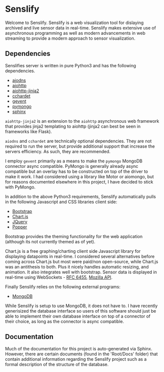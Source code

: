 # Senslify
Welcome to Senslify. Senslify is a web visualization tool for dislaying archived and live sensor data in real-time. Senslify makes extensive use of asynchronous programming as well as modern advancements in web streaming to provide a modern approach to sensor visualization.

## Dependencies
Senslifies server is written in pure Python3 and has the following dependencies.
+ [aiodns](https://pypi.org/project/aiodns/)
+ [aiohttp](https://pypi.org/project/aiohttp/)
+ [aiohttp-jinja2](https://pypi.org/project/aiohttp-jinja2/)
+ [cchardet](https://pypi.org/project/cchardet/)
+ [gevent](https://pypi.org/project/gevent/)
+ [pymongo](https://pypi.org/project/pymongo/)
+ [sphinx](https://pypi.org/project/Sphinx/)


`aiohttp-jinja2` is an extension to the `aiohttp` asynchronous web framework that provides jinja2 templating to aiohttp (jinja2 can best be seen in frameworks like Flask).


`aiodns` and `cchardet` are technically optional dependencies. They are not required to run the server, but provide additional support that increase the servers efficiency. As such, they are recommended.


I employ `gevent` primarily as a means to make the `pymongo` MongoDB
connector async compatible. PyMongo is generally already async compatible
but an overlay has to be constructed on top of the driver to make it work.
I had considered using a library like Motor or aiomongo, but for reasons
documented elsewhere in this project, I have decided to stick with PyMongo.


In addition to the above Python3 requirements, Senslify automatically pulls in the following Javascript and CSS libraries client side:
+ [Bootstrap](https://getbootstrap.com/)
+ [Chart.js](https://www.chartjs.org/)
+ [JQuery](https://jquery.com/)
+ [Popper](https://popper.js.org/)


Bootstrap provides the theming functionality for the web application (although
its not currently themed as of yet).


Chart.js is a free graphing/charting client side Javascript library for displaying datapoints in real-time. I considered several alternatives before
coming across Chart.js but most were paid/non open-source, while Chart.js
was an antithesis to both. Plus it nicely handles automatic resizing, and animation. It also integrates well with bootstrap. Sensor data is displayed
in real-time using WebSockets - [RFC 6455](https://tools.ietf.org/html/rfc6455), [Mozilla API](https://developer.mozilla.org/en-US/docs/Web/API/WebSockets_API).


Finally Senslify relies on the following external programs:
+ [MongoDB](https://www.mongodb.com/)


While Senslify is setup to use MongoDB, it does not have to. I have recently
generisized the database interface so users of this software should just be 
able to implement their own database interface on top of a connector of their
choice, as long as the connector is async compatible.


## Documentation
Much of the documentation for this project is auto-generated via Sphinx.
However, there are certain documents (found in the 'Root/Docs' folder) that 
contain additional information regarding the Senslify project such as a
formal description of the structure of the database.
